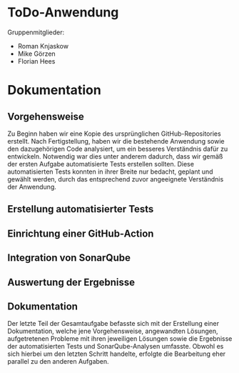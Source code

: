 # ToDo-Anwendung

Gruppenmitglieder:
- Roman Knjaskow
- Mike Görzen
- Florian Hees

# Dokumentation

## Vorgehensweise

Zu Beginn haben wir eine Kopie des ursprünglichen GitHub-Repositories erstellt. Nach Fertigstellung, haben wir die bestehende Anwendung sowie den dazugehörigen Code analysiert, um ein besseres Verständnis dafür zu entwickeln. Notwendig war dies unter anderem dadurch, dass wir gemäß der ersten Aufgabe automatisierte Tests erstellen sollten. Diese automatisierten Tests konnten in ihrer Breite nur bedacht, geplant und gewählt werden, durch das entsprechend zuvor angeeignete Verständnis der Anwendung.



## Erstellung automatisierter Tests

## Einrichtung einer GitHub-Action

## Integration von SonarQube

## Auswertung der Ergebnisse

## Dokumentation

Der letzte Teil der Gesamtaufgabe befasste sich mit der Erstellung einer Dokumentation, welche jene Vorgehensweise, angewandten Lösungen, aufgetretenen Probleme mit ihren jeweiligen Lösungen sowie die Ergebnisse der automatisierten Tests und SonarQube-Analysen umfasste. Obwohl es sich hierbei um den letzten Schritt handelte, erfolgte die Bearbeitung eher parallel zu den anderen Aufgaben.

